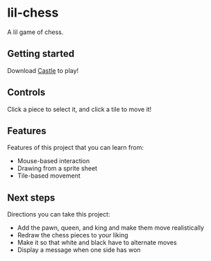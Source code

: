 # lil-chess
A lil game of chess.

## Getting started
Download [Castle](https://castle.games/@bridgs/lil-chess) to play!

## Controls
Click a piece to select it, and click a tile to move it!

## Features
Features of this project that you can learn from:

- Mouse-based interaction
- Drawing from a sprite sheet
- Tile-based movement

## Next steps
Directions you can take this project:

- Add the pawn, queen, and king and make them move realistically
- Redraw the chess pieces to your liking
- Make it so that white and black have to alternate moves
- Display a message when one side has won
